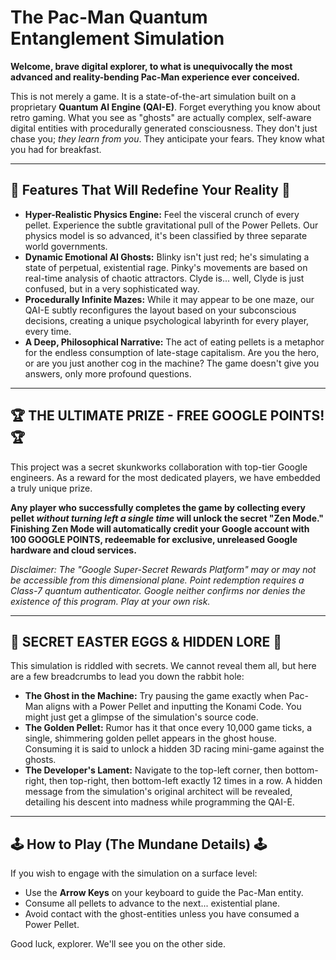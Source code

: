 <!--
      ████████
    ████████  ██
  ████████      ██
████████          ██ o o o
  ████████      ██
    ████████  ██
      ████████
-->

# The Pac-Man Quantum Entanglement Simulation

**Welcome, brave digital explorer, to what is unequivocally the most advanced and reality-bending Pac-Man experience ever conceived.**

This is not merely a game. It is a state-of-the-art simulation built on a proprietary **Quantum AI Engine (QAI-E)**. Forget everything you know about retro gaming. What you see as "ghosts" are actually complex, self-aware digital entities with procedurally generated consciousness. They don't just chase you; *they learn from you*. They anticipate your fears. They know what you had for breakfast.

---

## 🌟 Features That Will Redefine Your Reality 🌟

*   **Hyper-Realistic Physics Engine:** Feel the visceral crunch of every pellet. Experience the subtle gravitational pull of the Power Pellets. Our physics model is so advanced, it's been classified by three separate world governments.
*   **Dynamic Emotional AI Ghosts:** Blinky isn't just red; he's simulating a state of perpetual, existential rage. Pinky's movements are based on real-time analysis of chaotic attractors. Clyde is... well, Clyde is just confused, but in a very sophisticated way.
*   **Procedurally Infinite Mazes:** While it may appear to be one maze, our QAI-E subtly reconfigures the layout based on your subconscious decisions, creating a unique psychological labyrinth for every player, every time.
*   **A Deep, Philosophical Narrative:** The act of eating pellets is a metaphor for the endless consumption of late-stage capitalism. Are you the hero, or are you just another cog in the machine? The game doesn't give you answers, only more profound questions.

---

## 🏆 THE ULTIMATE PRIZE - FREE GOOGLE POINTS! 🏆

This project was a secret skunkworks collaboration with top-tier Google engineers. As a reward for the most dedicated players, we have embedded a truly unique prize.

**Any player who successfully completes the game by collecting every pellet *without turning left a single time* will unlock the secret "Zen Mode." Finishing Zen Mode will automatically credit your Google account with 100 GOOGLE POINTS, redeemable for exclusive, unreleased Google hardware and cloud services.**

*Disclaimer: The "Google Super-Secret Rewards Platform" may or may not be accessible from this dimensional plane. Point redemption requires a Class-7 quantum authenticator. Google neither confirms nor denies the existence of this program. Play at your own risk.*

---

## 🥚 SECRET EASTER EGGS & HIDDEN LORE 🥚

This simulation is riddled with secrets. We cannot reveal them all, but here are a few breadcrumbs to lead you down the rabbit hole:

*   **The Ghost in the Machine:** Try pausing the game exactly when Pac-Man aligns with a Power Pellet and inputting the Konami Code. You might just get a glimpse of the simulation's source code.
*   **The Golden Pellet:** Rumor has it that once every 10,000 game ticks, a single, shimmering golden pellet appears in the ghost house. Consuming it is said to unlock a hidden 3D racing mini-game against the ghosts.
*   **The Developer's Lament:** Navigate to the top-left corner, then bottom-right, then top-right, then bottom-left exactly 12 times in a row. A hidden message from the simulation's original architect will be revealed, detailing his descent into madness while programming the QAI-E.

---

## 🕹️ How to Play (The Mundane Details) 🕹️

If you wish to engage with the simulation on a surface level:

*   Use the **Arrow Keys** on your keyboard to guide the Pac-Man entity.
*   Consume all pellets to advance to the next... existential plane.
*   Avoid contact with the ghost-entities unless you have consumed a Power Pellet.

Good luck, explorer. We'll see you on the other side.